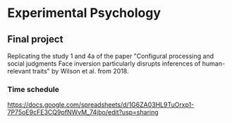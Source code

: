 # Experimental Psychology

## Final project
Replicating the study 1 and 4a of the paper
"Configural processing and social judgments Face inversion particularly disrupts inferences of human-relevant traits"
by Wilson et al. from 2018.

### Time schedule

https://docs.google.com/spreadsheets/d/1G6ZA03HL9TuOrxp1-7P75oE9cFE3CQ9pfNWvM_74jbo/edit?usp=sharing
